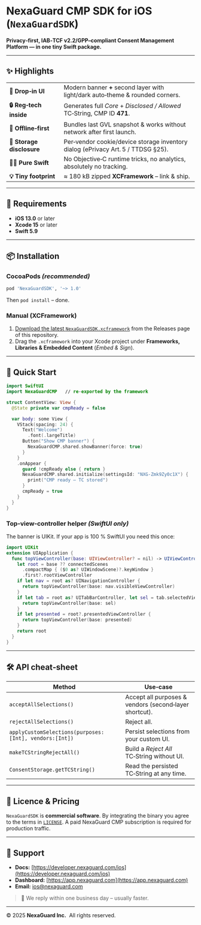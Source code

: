 
# NexaGuard CMP SDK for iOS (`NexaGuardSDK`)

**Privacy‑first, IAB‑TCF v2.2/GPP–compliant Consent Management Platform — in one tiny Swift package.**

---

## ✨ Highlights

|                         |                                                                                |
|-------------------------|--------------------------------------------------------------------------------|
| **🚀 Drop‑in UI**         | Modern banner **+** second layer with light/dark auto‑theme & rounded corners.   |
| **🔒 Reg‑tech inside**    | Generates full *Core* + *Disclosed / Allowed* TC‑String, CMP ID **471**.         |
| **📶 Offline‑first**      | Bundles last GVL snapshot & works without network after first launch.            |
| **🍪 Storage disclosure** | Per‑vendor cookie/device storage inventory dialog (ePrivacy Art. 5 / TTDSG §25). |
| **🧑‍💻 Pure Swift**      | No Objective‑C runtime tricks, no analytics, absolutely no tracking.             |
| **💡 Tiny footprint**     | ≈ 180 kB zipped **XCFramework** – link & ship.                                   |

---

## 🔧 Requirements

- **iOS 13.0** or later
- **Xcode 15** or later
- **Swift 5.9**

---

## 📦 Installation

### CocoaPods *(recommended)*

```ruby
pod 'NexaGuardSDK', '~> 1.0'
```

Then `pod install` – done.

### Manual (XCFramework)

1. [Download the latest `NexaGuardSDK.xcframework`](https://github.com/NexaGuard/NexaGuardSDK-CocoaPods/releases) from the Releases page of this repository.
2. Drag the `.xcframework` into your Xcode project under **Frameworks, Libraries & Embedded Content** (*Embed & Sign*).

---

## 🚀 Quick Start

```swift
import SwiftUI
import NexaGuardCMP   // re‑exported by the framework

struct ContentView: View {
  @State private var cmpReady = false

  var body: some View {
    VStack(spacing: 24) {
      Text("Welcome")
        .font(.largeTitle)
      Button("Show CMP banner") {
        NexaGuardCMP.shared.showBanner(force: true)
      }
    }
    .onAppear {
      guard !cmpReady else { return }
      NexaGuardCMP.shared.initialize(settingsId: "NXG‑Zmk9Zy0c1X") {
        print("CMP ready – TC stored")
      }
      cmpReady = true
    }
  }
}
```

### Top‑view‑controller helper *(SwiftUI only)*

The banner is UIKit. If your app is 100 % SwiftUI you need this once:

```swift
import UIKit
extension UIApplication {
  func topViewController(base: UIViewController? = nil) -> UIViewController? {
    let root = base ?? connectedScenes
      .compactMap { ($0 as? UIWindowScene)?.keyWindow }
      .first?.rootViewController
    if let nav = root as? UINavigationController {
      return topViewController(base: nav.visibleViewController)
    }
    if let tab = root as? UITabBarController, let sel = tab.selectedViewController {
      return topViewController(base: sel)
    }
    if let presented = root?.presentedViewController {
      return topViewController(base: presented)
    }
    return root
  }
}
```

---

## 🛠 API cheat‑sheet

| Method                                                 | Use‑case                                               |
|--------------------------------------------------------|--------------------------------------------------------|
| `acceptAllSelections()`                                | Accept all purposes & vendors (second‑layer shortcut). |
| `rejectAllSelections()`                                | Reject all.                                            |
| `applyCustomSelections(purposes:[Int], vendors:[Int])` | Persist selections from your custom UI.                |
| `makeTCStringRejectAll()`                              | Build a *Reject All* TC‑String without UI.             |
| `ConsentStorage.getTCString()`                         | Read the persisted TC‑String at any time.              |

---

## 📄 Licence & Pricing

`NexaGuardSDK` is **commercial software**. By integrating the binary you agree to the terms in [`LICENSE`](LICENSE). A paid NexaGuard CMP subscription is required for production traffic.

---

## 🤝 Support

- **Docs:** [https://developer.nexaguard.com/ios](https://developer.nexaguard.com/ios)
- **Dashboard:** [https://app.nexaguard.com](https://app.nexaguard.com)
- **Email:** [ios@nexaguard.com](mailto:ios@nexaguard.com)

> 📨 We reply within one business day – usually faster.

---

© 2025 **NexaGuard Inc.**  All rights reserved.
